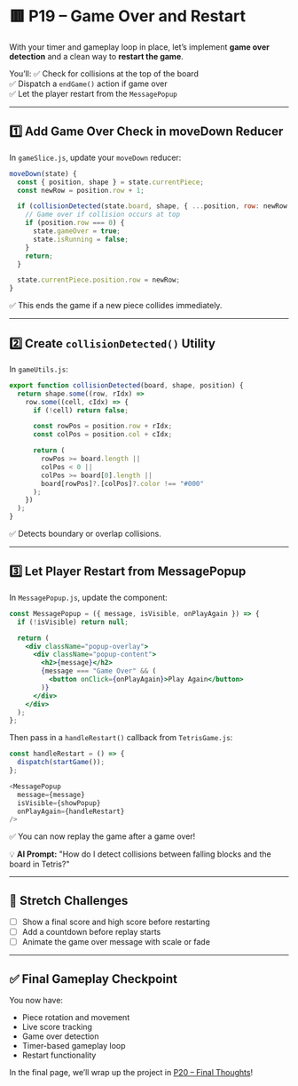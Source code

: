 # 🟥 P19 – Game Over and Restart

With your timer and gameplay loop in place, let’s implement **game over detection** and a clean way to **restart the game**.

You’ll:
✅ Check for collisions at the top of the board  
✅ Dispatch a `endGame()` action if game over  
✅ Let the player restart from the `MessagePopup`

---

## 1️⃣ Add Game Over Check in moveDown Reducer
In `gameSlice.js`, update your `moveDown` reducer:

```js
moveDown(state) {
  const { position, shape } = state.currentPiece;
  const newRow = position.row + 1;

  if (collisionDetected(state.board, shape, { ...position, row: newRow })) {
    // Game over if collision occurs at top
    if (position.row === 0) {
      state.gameOver = true;
      state.isRunning = false;
    }
    return;
  }

  state.currentPiece.position.row = newRow;
}
```

✅ This ends the game if a new piece collides immediately.

---

## 2️⃣ Create `collisionDetected()` Utility
In `gameUtils.js`:

```js
export function collisionDetected(board, shape, position) {
  return shape.some((row, rIdx) =>
    row.some((cell, cIdx) => {
      if (!cell) return false;

      const rowPos = position.row + rIdx;
      const colPos = position.col + cIdx;

      return (
        rowPos >= board.length ||
        colPos < 0 ||
        colPos >= board[0].length ||
        board[rowPos]?.[colPos]?.color !== "#000"
      );
    })
  );
}
```

✅ Detects boundary or overlap collisions.

---

## 3️⃣ Let Player Restart from MessagePopup
In `MessagePopup.js`, update the component:

```jsx
const MessagePopup = ({ message, isVisible, onPlayAgain }) => {
  if (!isVisible) return null;

  return (
    <div className="popup-overlay">
      <div className="popup-content">
        <h2>{message}</h2>
        {message === "Game Over" && (
          <button onClick={onPlayAgain}>Play Again</button>
        )}
      </div>
    </div>
  );
};
```

Then pass in a `handleRestart()` callback from `TetrisGame.js`:

```js
const handleRestart = () => {
  dispatch(startGame());
};

<MessagePopup
  message={message}
  isVisible={showPopup}
  onPlayAgain={handleRestart}
/>
```

✅ You can now replay the game after a game over!

💡 **AI Prompt:** "How do I detect collisions between falling blocks and the board in Tetris?"

---

## 🧠 Stretch Challenges
- [ ] Show a final score and high score before restarting
- [ ] Add a countdown before replay starts
- [ ] Animate the game over message with scale or fade

---

## ✅ Final Gameplay Checkpoint
You now have:
- Piece rotation and movement
- Live score tracking
- Game over detection
- Timer-based gameplay loop
- Restart functionality

In the final page, we’ll wrap up the project in [P20 – Final Thoughts](../P20-Final-Thoughts)!

